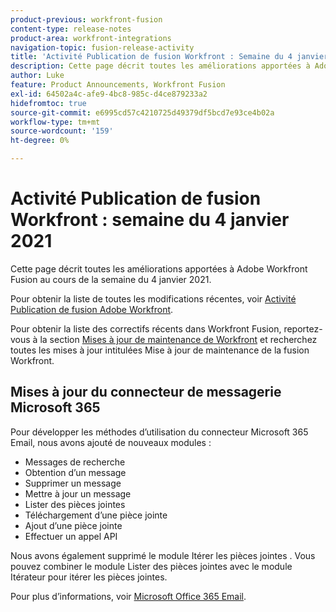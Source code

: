 ```yaml
---
product-previous: workfront-fusion
content-type: release-notes
product-area: workfront-integrations
navigation-topic: fusion-release-activity
title: 'Activité Publication de fusion Workfront : Semaine du 4 janvier 2021'
description: Cette page décrit toutes les améliorations apportées à Adobe Workfront Fusion au cours de la semaine du 4 janvier 2021.
author: Luke
feature: Product Announcements, Workfront Fusion
exl-id: 64502a4c-afe9-4bc8-985c-d4ce879233a2
hidefromtoc: true
source-git-commit: e6995cd57c4210725d49379df5bcd7e93ce4b02a
workflow-type: tm+mt
source-wordcount: '159'
ht-degree: 0%

---
```


# Activité Publication de fusion Workfront : semaine du 4 janvier 2021

Cette page décrit toutes les améliorations apportées à Adobe Workfront Fusion au cours de la semaine du 4 janvier 2021.

Pour obtenir la liste de toutes les modifications récentes, voir [Activité Publication de fusion Adobe Workfront](../../../product-announcements/product-releases/fusion-release-activity/fusion-release-activity.md).

Pour obtenir la liste des correctifs récents dans Workfront Fusion, reportez-vous à la section [Mises à jour de maintenance de Workfront](https://experienceleague.adobe.com/docs/workfront-known-issues/releases/current-updates.html) et recherchez toutes les mises à jour intitulées Mise à jour de maintenance de la fusion Workfront.

## Mises à jour du connecteur de messagerie Microsoft 365

Pour développer les méthodes d’utilisation du connecteur Microsoft 365 Email, nous avons ajouté de nouveaux modules :

* Messages de recherche
* Obtention d’un message
* Supprimer un message
* Mettre à jour un message
* Lister des pièces jointes
* Téléchargement d’une pièce jointe
* Ajout d’une pièce jointe
* Effectuer un appel API

Nous avons également supprimé le module Itérer les pièces jointes . Vous pouvez combiner le module Lister des pièces jointes avec le module Itérateur pour itérer les pièces jointes.

Pour plus d’informations, voir [Microsoft Office 365 Email](../../../workfront-fusion/apps-and-their-modules/microsoft-365-email-modules.md).
